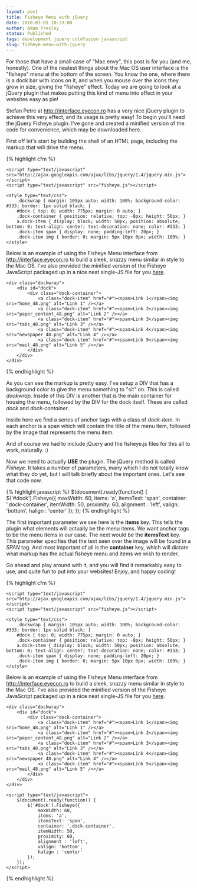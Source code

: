 ```yaml
---
layout: post
title: Fisheye Menu with jQuery
date: 2010-01-01 10:33:00
author: Adam Presley
status: Published
tags: development jquery coldfusion javascript
slug: fisheye-menu-with-jquery
---
```


For those that have a small case of "Mac envy", this post is for you
(and me, honestly). One of the neatest things about the Mac OS user
interface is the "fisheye" menu at the bottom of the screen. You know
the one, where there is a dock bar with icons on it, and when you mouse
over the icons they grow in size, giving the "fisheye" effect. Today we
are going to look at a jQuery plugin that makes putting this kind of
menu into affect in your websites easy as pie!  
  
Stefan Petre at <http://interface.eyecon.ro> has a very nice jQuery
plugin to achieve this very effect, and its usage is pretty easy! To
begin you'll need the jQuery Fisheye plugin. I've gone and created a
minified version of the code for convenience, which may be downloaded
here.  
  
First off let's start by building the shell of an HTML page, including
the markup that will drive the menu.  

{% highlight cfm %}
<cfsetting showdebugoutput="false" />
<!DOCTYPE html PUBLIC "-//W3C//DTD XHTML 1.0 Strict//EN" "http://www.w3.org/TR/xhtml1/DTD/xhtml1-strict.dtd">
<html xmlns="http://www.w3.org/1999/xhtml" xml:lang="en" lang="en">
<head>
    <title>Example of jQuery Fisheye</title>
    <meta http-equiv="Content-Type" content="text/html; charset=utf-8" />
    <meta name="description" content="Example of jQuery Fisheye" />
    <meta name="keywords" content="jquery,fisheye,example,code,coldfusion" />
    <meta name="author" content="Adam Presley" />

    <script type="text/javascript" src="http://ajax.googleapis.com/ajax/libs/jquery/1.4/jquery.min.js"></script>
    <script type="text/javascript" src="fisheye.js"></script>

    <style type="text/css">
        .dockwrap { margin: 105px auto; width: 100%; background-color: #333; border: 1px solid black; }
        #dock { top: 0; width: 775px; margin: 0 auto; }
        .dock-container { position: relative; top: -8px; height: 50px; }
        a.dock-item { display: block; width: 50px; position: absolute; bottom: 0; text-align: center; text-decoration: none; color: #333; }
        .dock-item span { display: none; padding-left: 20px; }
        .dock-item img { border: 0; margin: 5px 10px 0px; width: 100%; }
    </style>
</head>

<body>
    <p>
        Below is an example of using the Fisheye Menu interface from 
        <a href="http://interface.eyecon.ro" target="_blank">http://interface.eyecon.ro</a> 
        to build a sleek, snazzy menu similar in style to the Mac OS. I've
        also provided the minified version of the Fisheye JavaScript packaged up
        in a nice neat single-JS file for you <a href="fisheye.js">here</a>. 
    </p>

    <div class="dockwrap">
        <div id="dock">
            <div class="dock-container">
                <a class="dock-item" href="#"><span>Link 1</span><img src="home_48.png" alt="Link 1" /></a> 
                <a class="dock-item" href="#"><span>Link 2</span><img src="paper_content_48.png" alt="Link 2" /></a> 
                <a class="dock-item" href="#"><span>Link 3</span><img src="tabs_48.png" alt="Link 3" /></a> 
                <a class="dock-item" href="#"><span>Link 4</span><img src="newspaper_48.png" alt="Link 4" /></a> 
                <a class="dock-item" href="#"><span>Link 5</span><img src="mail_48.png" alt="Link 5" /></a>
            </div>
        </div>
    </div>
</body>
</html>
{% endhighlight %}

As you can see the markup is pretty easy. I've setup a DIV that has a
background color to give the menu something to "sit" on. This is called
*dockwrap*. Inside of this DIV is another that is the main container
for housing the menu, followed by the DIV for the dock itself. These are
called *dock* and *dock-container*.   
  
Inside here we find a series of anchor tags with a class of
*dock-item*. In each anchor is a span which will contain the title of
the menu item, followed by the image that represents the menu item.  
  
And of course we had to include jQuery and the fisheye.js files for this
all to work, naturally. :)  
  
Now we need to actually **USE** the plugin. The jQuery method is
called *Fisheye*. It takes a number of parameters, many which I do not
totally know what they do yet, but I will talk briefly about the
important ones. Let's see that code now.  

{% highlight javascript %}
$(document).ready(function() {
    $('#dock').Fisheye({
        maxWidth: 60,
        items: 'a',
        itemsText: 'span',
        container: '.dock-container',
        itemWidth: 50,
        proximity: 60,
        alignment : 'left',
        valign: 'bottom',
        halign : 'center'
    });
});
{% endhighlight %}

The first important parameter we see here is the **items** key. This
tells the plugin what elements will actually be the menu items. We want
anchor tags to be the menu items in our case. The next would be the
**itemsText** key. This parameter specifies that the text seen over
the image will be found in a *SPAN* tag. And most important of all is
the **container** key, which will dictate what markup has the actual
fisheye menu and items we wish to render.  

Go ahead and play around with it, and you will find it remarkably easy
to use, and quite fun to put into your websites! Enjoy, and happy
coding!  

{% highlight cfm %}
<cfsetting showdebugoutput="false" />
<!DOCTYPE html PUBLIC "-//W3C//DTD XHTML 1.0 Strict//EN" "http://www.w3.org/TR/xhtml1/DTD/xhtml1-strict.dtd">
<html xmlns="http://www.w3.org/1999/xhtml" xml:lang="en" lang="en">
<head>
    <title>Example of jQuery Fisheye</title>
    <meta http-equiv="Content-Type" content="text/html; charset=utf-8" />
    <meta name="description" content="Example of jQuery Fisheye" />
    <meta name="keywords" content="jquery,fisheye,example,code,coldfusion" />
    <meta name="author" content="Adam Presley" />

    <script type="text/javascript" src="http://ajax.googleapis.com/ajax/libs/jquery/1.4/jquery.min.js"></script>
    <script type="text/javascript" src="fisheye.js"></script>

    <style type="text/css">
        .dockwrap { margin: 105px auto; width: 100%; background-color: #333; border: 1px solid black; }
        #dock { top: 0; width: 775px; margin: 0 auto; }
        .dock-container { position: relative; top: -8px; height: 50px; }
        a.dock-item { display: block; width: 50px; position: absolute; bottom: 0; text-align: center; text-decoration: none; color: #333; }
        .dock-item span { display: none; padding-left: 20px; }
        .dock-item img { border: 0; margin: 5px 10px 0px; width: 100%; }
    </style>
</head>

<body>
    <p>
        Below is an example of using the Fisheye Menu interface from 
        <a href="http://interface.eyecon.ro" target="_blank">http://interface.eyecon.ro</a> 
        to build a sleek, snazzy menu similar in style to the Mac OS. I've
        also provided the minified version of the Fisheye JavaScript packaged up
        in a nice neat single-JS file for you <a href="fisheye.js">here</a>. 
    </p>

    <div class="dockwrap">
        <div id="dock">
            <div class="dock-container">
                <a class="dock-item" href="#"><span>Link 1</span><img src="home_48.png" alt="Link 1" /></a> 
                <a class="dock-item" href="#"><span>Link 2</span><img src="paper_content_48.png" alt="Link 2" /></a> 
                <a class="dock-item" href="#"><span>Link 3</span><img src="tabs_48.png" alt="Link 3" /></a> 
                <a class="dock-item" href="#"><span>Link 4</span><img src="newspaper_48.png" alt="Link 4" /></a> 
                <a class="dock-item" href="#"><span>Link 5</span><img src="mail_48.png" alt="Link 5" /></a>
            </div>
        </div>
    </div>

    <script type="text/javascript">
        $(document).ready(function() {
            $('#dock').Fisheye({
                maxWidth: 60,
                items: 'a',
                itemsText: 'span',
                container: '.dock-container',
                itemWidth: 50,
                proximity: 60,
                alignment : 'left',
                valign: 'bottom',
                halign : 'center'
            });
        });
    </script>   
</body>
</html>
{% endhighlight %}
